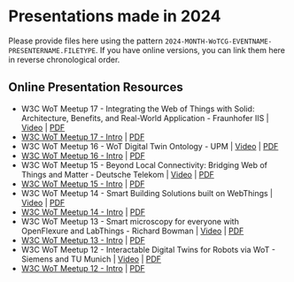 # Presentations made in 2024

Please provide files here using the pattern `2024-MONTH-WoTCG-EVENTNAME-PRESENTERNAME.FILETYPE`. 
If you have online versions, you can link them here in reverse chronological order.

## Online Presentation Resources

- W3C WoT Meetup 17 - Integrating the Web of Things with Solid: Architecture, Benefits, and Real-World Application - Fraunhofer IIS | [Video](https://www.youtube.com/watch?v=x6vnqo4j1tA&) | [PDF](./2024-05-WoTCG-Meetup17-WoT_and_Solid-Freund.pdf)
- [W3C WoT Meetup 17 - Intro](https://docs.google.com/presentation/d/1qUbYJ6OEp_SSnnXiSUqQJjdpONAfnGh6wE9NhfYsLDY/edit?usp=sharing) | [PDF](./2024-05-WoTCG-Meetup17-AguzziKorkan.pdf)
- W3C WoT Meetup 16 - WoT Digital Twin Ontology - UPM | [Video](https://www.youtube.com/watch?v=uPhKn-q-ZkA) | [PDF](./2024-05-WoTCG-Meetup16-WoTDT-Gerpe.pdf)
- [W3C WoT Meetup 16 - Intro](https://docs.google.com/presentation/d/1fGmg6lW4JH00OdodfsvvMqcA7O90u57ZHE7REEWt2oY/edit?usp=sharing) | [PDF](./2024-05-WoTCG-Meetup16-AguzziKorkan.pdf)
- W3C WoT Meetup 15 - Beyond Local Connectivity: Bridging Web of Things and Matter - Deutsche Telekom | [Video](https://www.youtube.com/watch?v=upUN9-0so2s) | [PDF](./2024-03-WoTCG-Meetup15-MatterAndWoT-Langen.pdf)
- [W3C WoT Meetup 15 - Intro](https://docs.google.com/presentation/d/14jMoUwxGq2J_smzZTjwcXpHN2fIrKAGCczmVx74X3FU/edit?usp=sharing) | [PDF](./2024-03-WoTCG-Meetup15-AguzziKorkan.pdf)
- W3C WoT Meetup 14 - Smart Building Solutions built on WebThings | [Video](https://www.youtube.com/watch?v=7FGS10G-YIc) | [PDF](./2024-02-WoTCG-Meetup14-Francis-Krellian.pdf)
- [W3C WoT Meetup 14 - Intro](https://docs.google.com/presentation/d/14jMoUwxGq2J_smzZTjwcXpHN2fIrKAGCczmVx74X3FU/edit?usp=sharing) | [PDF](./2024-02-WoTCG-Meetup14-AguzziKorkan.pdf)
- W3C WoT Meetup 13 - Smart microscopy for everyone with OpenFlexure and LabThings - Richard Bowman | [Video](https://www.youtube.com/watch?v=TI6HUOw6lhU) | [PDF](./2024-02-WoTCG-Meetup13-Bowman-openflexure_and_labthings.pdf)
- [W3C WoT Meetup 13 - Intro](https://docs.google.com/presentation/d/1gz5SQmVnOVMZdzN2rziaQBp8ES_gO7XP96hBvZZ28Sc/edit?usp=sharing) | [PDF](./2024-02-WoTCG-Meetup13-AguzziKorkan.pdf)
- W3C WoT Meetup 12 - Interactable Digital Twins for Robots via WoT - Siemens and TU Munich | [Video](https://youtu.be/A0PGtoXwPO4) | [PDF](./2024-01-WoTCG-Meetup12-Korkan-Salama-RobWoT.pdf)
- [W3C WoT Meetup 12 - Intro](https://docs.google.com/presentation/d/1r_7PrstswVoU_1awFvrcfa6tuQRzm76coDZkPfuY68k/edit?usp=sharing) | [PDF](./2024-01-WoTCG-Meetup12-AguzziKorkan.pdf)
